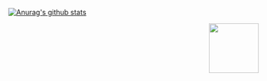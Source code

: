 [![Anurag's github stats](https://github-readme-stats.vercel.app/api?AbdallahHemdan=anuraghazra)](https://github.com/anuraghazra/github-readme-stats)

<img align='right' src='https://user-images.githubusercontent.com/5713670/87202985-820dcb80-c2b6-11ea-9f56-7ec461c497c3.gif' width='100"'>

